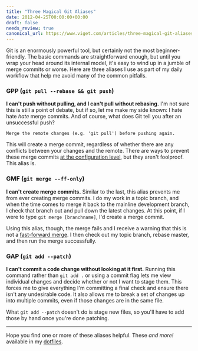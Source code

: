 ```yaml
---
title: "Three Magical Git Aliases"
date: 2012-04-25T00:00:00+00:00
draft: false
needs_review: true
canonical_url: https://www.viget.com/articles/three-magical-git-aliases/
---
```


Git is an enormously powerful tool, but certainly not the most
beginner-friendly. The basic commands are straightforward enough, but
until you wrap your head around its internal model, it's easy to wind up
in a jumble of merge commits or worse. Here are three aliases I use as
part of my daily workflow that help me avoid many of the common
pitfalls.

### GPP (`git pull --rebase && git push`)

**I can't push without pulling, and I can't pull without rebasing.** I'm
not sure this is still a point of debate, but if so, let me make my side
known: I hate hate *hate* merge commits. And of course, what does Git
tell you after an unsuccessful push?

    Merge the remote changes (e.g. 'git pull') before pushing again.

This will create a merge commit, regardless of whether there are any
conflicts between your changes and the remote. There are ways to prevent
these merge commits [at the configuration
level](https://viget.com/extend/only-you-can-prevent-git-merge-commits),
but they aren't foolproof. This alias is.

### GMF (`git merge --ff-only`)

**I can't create merge commits.** Similar to the last, this alias
prevents me from ever creating merge commits. I do my work in a topic
branch, and when the time comes to merge it back to the mainline
development branch, I check that branch out and pull down the latest
changes. At this point, if I were to type `git merge [branchname]`, I'd
create a merge commit.

Using this alias, though, the merge fails and I receive a warning that
this is not a [fast-forward
merge](https://365git.tumblr.com/post/504140728/fast-forward-merge). I
then check out my topic branch, rebase master, and then run the merge
successfully.

### GAP (`git add --patch`)

**I can't commit a code change without looking at it first.** Running
this command rather than `git add .` or using a commit flag lets me view
individual changes and decide whether or not I want to stage them. This
forces me to give everything I'm committing a final check and ensure
there isn't any undesirable code. It also allows me to break a set of
changes up into multiple commits, even if those changes are in the same
file.

What `git add --patch` doesn't do is stage new files, so you'll have to
add those by hand once you're done patching.

------------------------------------------------------------------------

Hope you find one or more of these aliases helpful. These *and more!*
available in my
[dotfiles](https://github.com/dce/dotfiles/blob/master/.aliases#L7).

